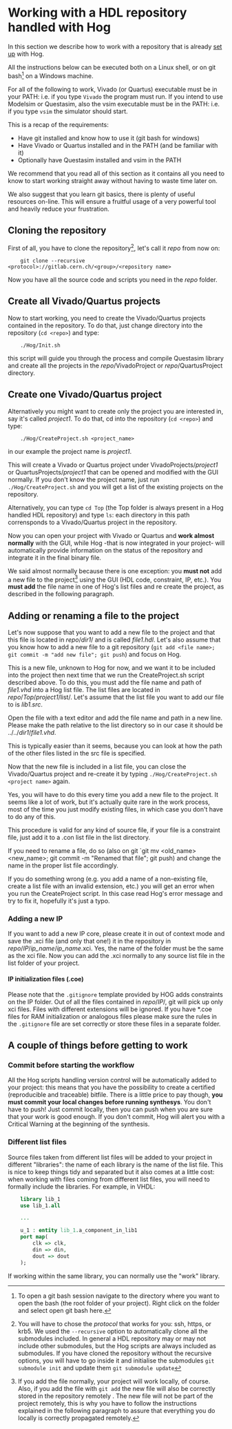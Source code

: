 # Working with a HDL repository handled with Hog

In this section we describe how to work with a repository that is already [set up](./02-setupNewHogProject.md) with Hog.

All the instructions below can be executed both on a Linux shell, or on git bash[^1] on a Windows machine.

[^1]: To open a git bash session navigate to the directory where you want to open the bash (the root folder of your project). Right click on the folder and select open git bash here.

For all of the following to work, Vivado (or Quartus) executable must be in your PATH: i.e. if you type `Vivado` the program must run. If you intend to use Modelsim or Questasim, also the vsim executable must be in the PATH: i.e. if you type `vsim` the simulator should start.

This is a recap of the requirements:

- Have git installed and know how to use it (git bash for windows)
- Have Vivado or Quartus installed and in the PATH (and be familiar with it)
- Optionally have Questasim installed and vsim in the PATH

We recommend that you read all of this section as it contains all you need to know to start working straight away without having to waste time later on.

We also suggest that you learn git basics, there is plenty of useful resources on-line. 
This will ensure a fruitful usage of a very powerful tool and heavily reduce your frustration.

## Cloning the repository
First of all, you have to clone the repository[^2], let's call it *repo* from now on:

```console
	git clone --recursive <protocol>://gitlab.cern.ch/<group>/<repository name>
```

Now you have all the source code and scripts you need in the *repo* folder.

[^2]: You will have to chose the *protocol* that works for you: ssh, https, or krb5. We used the `--recursive` option to automatically clone all the submodules included. In general a HDL repository may or may not include other submodules, but the Hog scripts are always included as submodules. If you have cloned the repository without the recursive options, you will have to go inside it and initialise the submodules `git submodule init` and update them `git submodule update` 


## Create all Vivado/Quartus projects
Now to start working, you need to create the Vivado/Quartus projects contained in the repository. To do that, just change directory into the repository (`cd <repo>`) and type:

```console
	./Hog/Init.sh
```

this script will guide you through the process and compile Questasim library and create all the projects in the *repo*/VivadoProject or *repo*/QuartusProject directory.

## Create one Vivado/Quartus project
Alternatively you might want to create only the project you are interested in, say it's called *project1*.
To do that, cd into the repository (`cd <repo>`) and type:

```console
	./Hog/CreateProject.sh <project_name>
```

in our example the project name is *project1*.

This will create a Vivado or Quartus project under VivadoProjects/*project1* or QuartusProjects/*project1* that can be opened and modified with the GUI normally.
If you don't know the project name, just run `./Hog/CreateProject.sh` and you will get a list of the existing projects on the repository.

Alternatively, you can type `cd Top` (the Top folder is always present in a Hog handled HDL repository) and type `ls`: each directory in this path corrensponds to a Vivado/Quartus project in the repository.

Now you can open your project with Vivado or Quartus and **work almost normally** with the GUI, while Hog -that is now integrated in your project- will automatically provide information on the status of the repository and integrate it in the final binary file.

[^5]: The CreateProject script, integrates Hog's Tcl scripts in the Vivado/Quartus project without you noticing it. From now on, Hog scripts will run automatically, every time you start the sysnthesis or any other step in the workflow. The most important script is the pre-synthesis one that interacts with your local git repository and integrates its version and git commit SHA into your HDL project by means of HDL generic parameters.

We said almost normally because there is one exception: you **must not** add a new file to the project[^3] using the GUI (HDL code, constraint, IP, etc.). You **must add** the file name in one of Hog's list files and re create the project, as described in the following paragraph.

[^3]: If you add the file normally, your project will work locally, of course. Also, if you add the file with `git add` the new file will also be correctly stored in the repository remotely . The new file will not be part of the project remotely, this is why you have to follow the instructions explained in the following paragraph to assure that everything you do locally is correctly propagated remotely.

## Adding or renaming a file to the project
Let's now suppose that you want to add a new file to the project and that this file is located in *repo*/*dir1*/ and is called *file1.hdl*. Let's also assume that you know how to add a new file to a git repository (`git add <file name>; git commit -m "add new file"; git push`) and focus on Hog.

This is a new file, unknown to Hog for now, and we want it to be included into the project then next time that we run the CreateProject.sh script described above. To do this, you must add the file name and path of *file1.vhd* into a Hog list file. The list files are located in *repo*/*Top*/*project1*/list/. Let's assume that the list file you want to add our file to is *lib1.src*.

Open the file with a text editor and add the file name and path in a new line. Please make the path relative to the list directory so in our case it should be ../../*dir1*/*file1.vhd*.

This is typically easier than it seems, because you can look at how the path of the other files listed in the src file is specified.

Now that the new file is included in a list file, you can close the Vivado/Quartus project and re-create it by typing `./Hog/CreateProject.sh <project name>` again.

Yes, you will have to do this every time you add a new file to the project. It seems like a lot of work, but it's actually quite rare in the work process, most of the time you just modify existing files, in which case you don't have to do any of this.

This procedure is valid for any kind of source file, if your file is a constraint file, just add it to a .con list file in the list directory.

If you need to rename a file, do so (also on git `git mv <old_name> <new_name>; git commit -m "Renamed that file"; git push) and change the name in the proper list file accordingly.

If you do something wrong (e.g. you add a name of a non-existing file, create a list file with an invalid extension, etc.) you will get an error when you run the CreateProject script. In this case read Hog's error message and try to fix it, hopefully it's just a typo.

### Adding a new IP 
If you want to add a new IP core, please create it in out of context mode and save the .xci file (and only that one!) it in the repository in *repo*/*IP*/*ip_name*/*ip_name*.xci. Yes, the name of the folder must be the same as the xci file.
Now you can add the .xci normally to any source list file in the list folder of your project.

#### IP initialization files (.coe)

Please note that the `.gitignore` template provided by HOG adds constraints on the IP folder.
Out of all the files contained in *repo*/*IP*/, git will pick up only xci files.
Files with different extensions will be ignored.
If you have *.coe files for RAM initialization or analogous files please make sure the rules in the `.gitignore` file are set correctly or store these files in a separate folder.


## A couple of things before getting to work

### Commit before starting the workflow
All the Hog scripts handling version control will be automatically added to your project: this means that you have the possibility to create a certified (reproducible and traceable) bitfile. There is a little price to pay though, **you must commit your local changes before running synthesys**. You don't have to push! Just commit locally, then you can push when you are sure that your work is good enough.
If you don't commit, Hog will alert you with a Critical Warning at the beginning of the synthesis.

### Different list files
Source files taken from different list files will be added to your project in different "libraries": the name of each library is the name of the list file. This is nice to keep things tidy and separated but it also comes at a little cost: when working with files coming from different list files, you will need to formally include the libraries. For example, in VHDL:

```vhdl
	library lib_1
	use lib_1.all

	...

	u_1 : entity lib_1.a_component_in_lib1 
	port map(
		clk => clk,
		din => din,
		dout => dout
	);
```

If working within the same library, you can normally use the "work" library.
